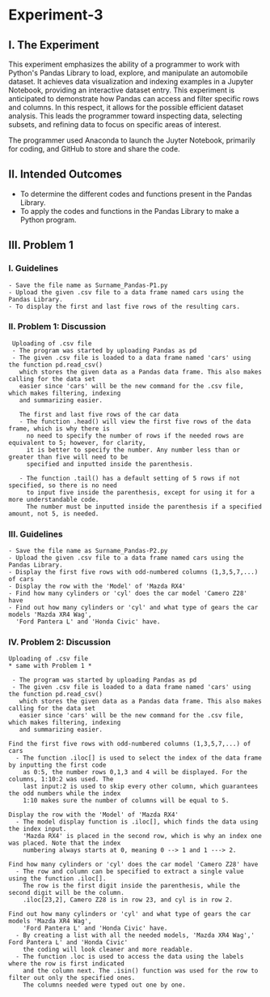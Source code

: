 # Experiment-3

## I. The Experiment 

This experiment emphasizes the ability of a programmer to work with Python's Pandas Library to load, explore, and manipulate an automobile dataset. It achieves data visualization and indexing examples in a Jupyter Notebook, providing an interactive dataset entry. This experiment is anticipated to demonstrate how Pandas can access and filter specific rows and columns. In this respect, it allows for the possible efficient dataset analysis. This leads the programmer toward inspecting data, selecting subsets, and refining data to focus on specific areas of interest. 

The programmer used Anaconda to launch the Juyter Notebook, primarily for coding, and GitHub to store and share the code.

## II. Intended Outcomes

- To determine the different codes and functions present in the Pandas Library.
- To apply the codes and functions in the Pandas Library to make a Python program.

## III. Problem 1

  ### I. Guidelines
  
    - Save the file name as Surname_Pandas-P1.py
    - Upload the given .csv file to a data frame named cars using the Pandas Library.
    - To display the first and last five rows of the resulting cars.
  
  ### II. Problem 1: Discussion 
  
     Uploading of .csv file
     - The program was started by uploading Pandas as pd
     - The given .csv file is loaded to a data frame named 'cars' using the function pd.read_csv()
       which stores the given data as a Pandas data frame. This also makes calling for the data set
       easier since 'cars' will be the new command for the .csv file, which makes filtering, indexing 
       and summarizing easier.

       The first and last five rows of the car data
       - The function .head() will view the first five rows of the data frame, which is why there is
         no need to specify the number of rows if the needed rows are equivalent to 5; however, for clarity, 
         it is better to specify the number. Any number less than or greater than five will need to be 
         specified and inputted inside the parenthesis.

       - The function .tail() has a default setting of 5 rows if not specified, so there is no need
         to input five inside the parenthesis, except for using it for a more understandable code.
         The number must be inputted inside the parenthesis if a specified amount, not 5, is needed.


### III. Guidelines

    - Save the file name as Surname_Pandas-P2.py
    - Upload the given .csv file to a data frame named cars using the Pandas Library.
    - Display the first five rows with odd-numbered columns (1,3,5,7,...) of cars
    - Display the row with the 'Model' of 'Mazda RX4'
    - Find how many cylinders or 'cyl' does the car model 'Camero Z28' have
    - Find out how many cylinders or 'cyl' and what type of gears the car models 'Mazda XR4 Wag',
      'Ford Pantera L' and 'Honda Civic' have.
    
### IV. Problem 2: Discussion 

    Uploading of .csv file
    * same with Problem 1 *
    
     - The program was started by uploading Pandas as pd
     - The given .csv file is loaded to a data frame named 'cars' using the function pd.read_csv()
       which stores the given data as a Pandas data frame. This also makes calling for the data set
       easier since 'cars' will be the new command for the .csv file, which makes filtering, indexing 
       and summarizing easier.

    Find the first five rows with odd-numbered columns (1,3,5,7,...) of cars
      - The function .iloc[] is used to select the index of the data frame by inputting the first code 
        as 0:5, the number rows 0,1,3 and 4 will be displayed. For the columns, 1:10:2 was used. The 
        last input:2 is used to skip every other column, which guarantees the odd numbers while the index
        1:10 makes sure the number of columns will be equal to 5. 

    Display the row with the 'Model' of 'Mazda RX4'
      - The model display function is .iloc[], which finds the data using the index input. 
        'Mazda RX4' is placed in the second row, which is why an index one was placed. Note that the index
        numbering always starts at 0, meaning 0 --> 1 and 1 ---> 2.

    Find how many cylinders or 'cyl' does the car model 'Camero Z28' have
      - The row and column can be specified to extract a single value using the function .iloc[].
        The row is the first digit inside the parenthesis, while the second digit will be the column.
        .iloc[23,2], Camero Z28 is in row 23, and cyl is in row 2.

    Find out how many cylinders or 'cyl' and what type of gears the car models 'Mazda XR4 Wag',
        'Ford Pantera L' and 'Honda Civic' have.
      - By creating a list with all the needed models, 'Mazda XR4 Wag',' Ford Pantera L' and 'Honda Civic'
        the coding will look cleaner and more readable. 
      - The function .loc is used to access the data using the labels where the row is first indicated
        and the column next. The .isin() function was used for the row to filter out only the specified ones.
        The columns needed were typed out one by one.
      


       
        


